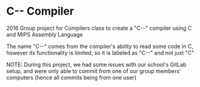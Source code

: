 # C-- Compiler
2016 Group project for Compilers class to create a "C--" compiler using C and MIPS Assembly Language

The name "C--" comes from the compiler's ability to read some code in C, however its functionality is limited, so it is labeled as "C--" and not just "C"

NOTE: During this project, we had some issues with our school's GitLab setup, and were only able to commit from one of our group members' computers (hence all commits being from one user)
